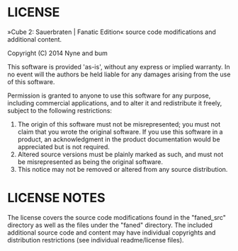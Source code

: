 LICENSE
=============
»Cube 2: Sauerbraten | Fanatic Edition« source code modifications and additional content.

Copyright (C) 2014 Nyne and bum

This software is provided 'as-is', without any express or implied
warranty.  In no event will the authors be held liable for any damages
arising from the use of this software.

Permission is granted to anyone to use this software for any purpose,
including commercial applications, and to alter it and redistribute it
freely, subject to the following restrictions:

1. The origin of this software must not be misrepresented; you must not
   claim that you wrote the original software. If you use this software
   in a product, an acknowledgment in the product documentation would be
   appreciated but is not required.
2. Altered source versions must be plainly marked as such, and must not be
   misrepresented as being the original software.
3. This notice may not be removed or altered from any source distribution.


LICENSE NOTES
=============
The license covers the source code modifications found in the "faned_src"
directory as well as the files under the "faned" directory. The included 
additional source code and content may have individual copyrights and
distribution restrictions (see individual readme/license files).

